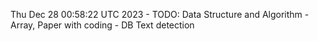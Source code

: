 Thu Dec 28 00:58:22 UTC 2023 - TODO: Data Structure and Algorithm - Array, Paper with coding - DB Text detection

